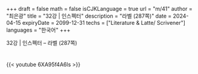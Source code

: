 +++
draft = false
math = false
isCJKLanguage = true
url = "m/41"
author = "최은광"
title = "32강 | 인스펙터"
description = "라벨 (287쪽)"
date = 2024-04-15
expiryDate = 2099-12-31
techs = ["Literature & Latte/ Scrivener"]
languages = "한국어"
+++

32강 | 인스펙터 – 라벨 (287쪽)

<!--more--> 

#

{{< youtube 6XA95f4A6ls >}}

#
